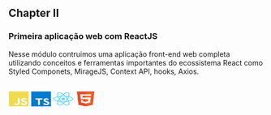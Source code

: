 ## Chapter II
### Primeira aplicação web com ReactJS 

Nesse módulo contruimos uma aplicação front-end web completa utilizando conceitos e ferramentas importantes do ecossistema React como Styled Componets, MirageJS, Context API, hooks, Axios.  

<div style="display: inline_block"><br>
  <img align="center" alt="Logo Js" height="30" width="40" src="https://raw.githubusercontent.com/devicons/devicon/master/icons/javascript/javascript-plain.svg">
  <img align="center" alt="Logo Ts" height="30" width="40" src="https://raw.githubusercontent.com/devicons/devicon/master/icons/typescript/typescript-plain.svg">
  <img align="center" alt="Logo React" height="30" width="40" src="https://raw.githubusercontent.com/devicons/devicon/master/icons/react/react-original.svg">
  <img align="center" alt="Logo HTML" height="30" width="40" src="https://raw.githubusercontent.com/devicons/devicon/master/icons/html5/html5-original.svg">


</div>
